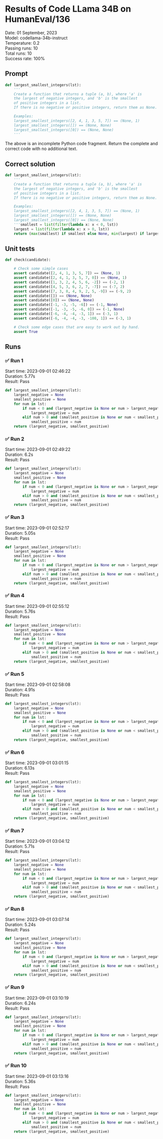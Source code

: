 # Results of Code LLama 34B on HumanEval/136
Date: 01 September, 2023<br />
Model: codellama-34b-instruct<br />
Temperature: 0.2<br />
Passing runs: 10<br />
Total runs: 10<br />
Success rate: 100%
## Prompt
```python
def largest_smallest_integers(lst):
    '''
    Create a function that returns a tuple (a, b), where 'a' is
    the largest of negative integers, and 'b' is the smallest
    of positive integers in a list.
    If there is no negative or positive integers, return them as None.

    Examples:
    largest_smallest_integers([2, 4, 1, 3, 5, 7]) == (None, 1)
    largest_smallest_integers([]) == (None, None)
    largest_smallest_integers([0]) == (None, None)
    '''
```
The above is an incomplete Python code fragment. Return the complete and correct code with no additional text.
## Correct solution
```python
def largest_smallest_integers(lst):
    '''
    Create a function that returns a tuple (a, b), where 'a' is
    the largest of negative integers, and 'b' is the smallest
    of positive integers in a list.
    If there is no negative or positive integers, return them as None.

    Examples:
    largest_smallest_integers([2, 4, 1, 3, 5, 7]) == (None, 1)
    largest_smallest_integers([]) == (None, None)
    largest_smallest_integers([0]) == (None, None)
    '''smallest = list(filter(lambda x: x < 0, lst))
    largest = list(filter(lambda x: x > 0, lst))
    return (max(smallest) if smallest else None, min(largest) if largest else None)
```
## Unit tests
```python
def check(candidate):

    # Check some simple cases
    assert candidate([2, 4, 1, 3, 5, 7]) == (None, 1)
    assert candidate([2, 4, 1, 3, 5, 7, 0]) == (None, 1)
    assert candidate([1, 3, 2, 4, 5, 6, -2]) == (-2, 1)
    assert candidate([4, 5, 3, 6, 2, 7, -7]) == (-7, 2)
    assert candidate([7, 3, 8, 4, 9, 2, 5, -9]) == (-9, 2)
    assert candidate([]) == (None, None)
    assert candidate([0]) == (None, None)
    assert candidate([-1, -3, -5, -6]) == (-1, None)
    assert candidate([-1, -3, -5, -6, 0]) == (-1, None)
    assert candidate([-6, -4, -4, -3, 1]) == (-3, 1)
    assert candidate([-6, -4, -4, -3, -100, 1]) == (-3, 1)

    # Check some edge cases that are easy to work out by hand.
    assert True
```
## Runs
### ✅ Run 1
Start time: 2023-09-01 02:46:22<br />
Duration: 5.77s<br />
Result: Pass
```python
def largest_smallest_integers(lst):
    largest_negative = None
    smallest_positive = None
    for num in lst:
        if num < 0 and (largest_negative is None or num > largest_negative):
            largest_negative = num
        elif num > 0 and (smallest_positive is None or num < smallest_positive):
            smallest_positive = num
    return (largest_negative, smallest_positive)
```
### ✅ Run 2
Start time: 2023-09-01 02:49:22<br />
Duration: 6.2s<br />
Result: Pass
```python
def largest_smallest_integers(lst):
    largest_negative = None
    smallest_positive = None
    for num in lst:
        if num < 0 and (largest_negative is None or num > largest_negative):
            largest_negative = num
        elif num > 0 and (smallest_positive is None or num < smallest_positive):
            smallest_positive = num
    return (largest_negative, smallest_positive)
```
### ✅ Run 3
Start time: 2023-09-01 02:52:17<br />
Duration: 5.05s<br />
Result: Pass
```python
def largest_smallest_integers(lst):
    largest_negative = None
    smallest_positive = None
    for num in lst:
        if num < 0 and (largest_negative is None or num > largest_negative):
            largest_negative = num
        elif num > 0 and (smallest_positive is None or num < smallest_positive):
            smallest_positive = num
    return (largest_negative, smallest_positive)
```
### ✅ Run 4
Start time: 2023-09-01 02:55:12<br />
Duration: 5.76s<br />
Result: Pass
```python
def largest_smallest_integers(lst):
    largest_negative = None
    smallest_positive = None
    for num in lst:
        if num < 0 and (largest_negative is None or num > largest_negative):
            largest_negative = num
        elif num > 0 and (smallest_positive is None or num < smallest_positive):
            smallest_positive = num
    return (largest_negative, smallest_positive)
```
### ✅ Run 5
Start time: 2023-09-01 02:58:08<br />
Duration: 4.91s<br />
Result: Pass
```python
def largest_smallest_integers(lst):
    largest_negative = None
    smallest_positive = None
    for num in lst:
        if num < 0 and (largest_negative is None or num > largest_negative):
            largest_negative = num
        elif num > 0 and (smallest_positive is None or num < smallest_positive):
            smallest_positive = num
    return (largest_negative, smallest_positive)
```
### ✅ Run 6
Start time: 2023-09-01 03:01:15<br />
Duration: 6.13s<br />
Result: Pass
```python
def largest_smallest_integers(lst):
    largest_negative = None
    smallest_positive = None
    for num in lst:
        if num < 0 and (largest_negative is None or num > largest_negative):
            largest_negative = num
        elif num > 0 and (smallest_positive is None or num < smallest_positive):
            smallest_positive = num
    return (largest_negative, smallest_positive)
```
### ✅ Run 7
Start time: 2023-09-01 03:04:12<br />
Duration: 5.71s<br />
Result: Pass
```python
def largest_smallest_integers(lst):
    largest_negative = None
    smallest_positive = None
    for num in lst:
        if num < 0 and (largest_negative is None or num > largest_negative):
            largest_negative = num
        elif num > 0 and (smallest_positive is None or num < smallest_positive):
            smallest_positive = num
    return (largest_negative, smallest_positive)
```
### ✅ Run 8
Start time: 2023-09-01 03:07:14<br />
Duration: 5.24s<br />
Result: Pass
```python
def largest_smallest_integers(lst):
    largest_negative = None
    smallest_positive = None
    for num in lst:
        if num < 0 and (largest_negative is None or num > largest_negative):
            largest_negative = num
        elif num > 0 and (smallest_positive is None or num < smallest_positive):
            smallest_positive = num
    return (largest_negative, smallest_positive)
```
### ✅ Run 9
Start time: 2023-09-01 03:10:19<br />
Duration: 6.24s<br />
Result: Pass
```python
def largest_smallest_integers(lst):
    largest_negative = None
    smallest_positive = None
    for num in lst:
        if num < 0 and (largest_negative is None or num > largest_negative):
            largest_negative = num
        elif num > 0 and (smallest_positive is None or num < smallest_positive):
            smallest_positive = num
    return (largest_negative, smallest_positive)
```
### ✅ Run 10
Start time: 2023-09-01 03:13:16<br />
Duration: 5.36s<br />
Result: Pass
```python
def largest_smallest_integers(lst):
    largest_negative = None
    smallest_positive = None
    for num in lst:
        if num < 0 and (largest_negative is None or num > largest_negative):
            largest_negative = num
        elif num > 0 and (smallest_positive is None or num < smallest_positive):
            smallest_positive = num
    return (largest_negative, smallest_positive)
```
